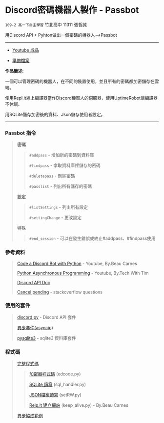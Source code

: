 # Discord密碼機器人製作 - Passbot
`109-2 高一下自主學習`    竹北高中 11311 張哲誠

用Discord API + Pyhton做出一個密碼的機器人-->Passbot


***


* [Youtube 成品]( https://youtu.be/3t7k3uaSm8I )

* [準備檔案](https://drive.google.com/drive/folders/1vSz8nacTxxIkSUmdMed60ukV4vNs0VxC?usp=sharing)

**作品簡述:**

一個可以管理密碼的機器人，在不同的裝置使用，並且所有的密碼都加密儲存在雲端。  


使用Repl.it線上編譯器當作Discord機器人的伺服器，使用UptimeRobot讓編譯器不休眠、

用SQLite儲存加密後的資料、Json儲存使用者設定。



***




### Passbot 指令



>  **密碼**
> 
> > `#addpass` - 增加新的密碼到資料庫
> > 
> > `#findpass` - 拿取資料庫裡儲存的密碼
> > 
> > `#deletepass` - 刪除密碼
> > 
> > `#passlist` - 列出所有儲存的密碼
> 
>  **設定**
> > 
> > `#listSettings` - 列出所有設定
> > 
> > `#settingChange` - 更改設定
> > 
>  特殊
> > `#end_session` - 可以在發生錯誤或終止#addpass、#findpass使用





### 參考資料

> [Code a Discord Bot with Python](https://youtu.be/SPTfmiYiuok) - Youtube, By.Beau Carnes
> 
> [Python Asynchronous Programming](https://youtu.be/t5Bo1Je9EmE) - Youtube, By.Tech With Tim
> 
> [Discord API Doc](https://discordpy.readthedocs.io/en/stable/api.html)
> 
> [Cancel pending](https://stackoverflow.com/questions/57673106/how-to-cancel-a-pending-wait-for) - stackoverflow questions


### 使用的套件
> [discord.py](https://pypi.org/project/discord.py/) - Discord API 套件
> 
> [異步套件(asyncio)](https://pypi.org/project/asyncio/)
> 
> [pysqlite3](https://pypi.org/project/pysqlite3/) - sqlite3 資料庫套件



### 程式碼
> [完整程式碼]( https://github.com/PGDR0130/passbot )
>> [加密器程式碼](https://github.com/PGDR0130/passbot/blob/master/edcode.py) (edcode.py)
>> 
>> [SQLite 讀寫](https://github.com/PGDR0130/passbot/blob/master/sql_handler.py) (sql_handler.py)
>> 
>> [JSON檔案讀寫](https://github.com/PGDR0130/passbot/blob/master/setRW.py) (setRW.py)
>> 
>> [Relp.it 建立網站](https://github.com/PGDR0130/passbot/blob/master/keep_alive.py) (keep_alive.py) - By.Beau Carnes
> 
> [異步協成範例](https://gist.github.com/PGDR0130/2caa30b19446236e5c26fc97e2904c99)




